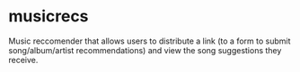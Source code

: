 # musicrecs
Music reccomender that allows users to distribute a link (to a form to submit song/album/artist recommendations) and view the song suggestions they receive.
